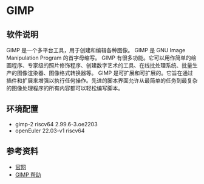 # GIMP

## 软件说明

GIMP 是一个多平台工具，用于创建和编辑各种图像。 GIMP 是 GNU Image Manipulation Program 的首字母缩写。 GIMP 有很多功能。它可以用作简单的绘画程序、专家级的照片修饰程序、创建数字艺术的工具、在线批处理系统、批量生产的图像渲染器、图像格式转换器等。 GIMP 是可扩展和可扩展的。它旨在通过插件和扩展来增强以执行任何操作。先进的脚本界面允许从最简单的任务到最复杂的图像处理程序的所有内容都可以轻松编写脚本。

## 环境配置

- gimp-2 riscv64 2.99.6-3.oe2203
- openEuler 22.03-v1 riscv64

## 参考资料

- [官网](https://www.gimp.org)
- [GIMP 帮助](https://www.gimp.org/docs/userfaq.html)
